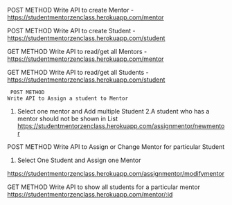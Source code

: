 POST METHOD
Write API to create Mentor  -  
https://studentmentorzenclass.herokuapp.com/mentor

POST METHOD
Write API to create Student  - 
 https://studentmentorzenclass.herokuapp.com/student
 
 GET METHOD
Write API to read/get all Mentors  -  
https://studentmentorzenclass.herokuapp.com/mentor

GET METHOD
Write API to read/get all Students  - 
 https://studentmentorzenclass.herokuapp.com/student
 
     POST METHOD
    Write API to Assign a student to Mentor
   1. Select one mentor and Add multiple Student 
    2.A student who has a mentor should not be shown in List
 https://studentmentorzenclass.herokuapp.com/assignmentor/newmentor
 
 POST METHOD
Write API to Assign or Change Mentor for particular Student
    
   1. Select One Student and Assign one Mentor
   
 https://studentmentorzenclass.herokuapp.com/assignmentor/modifymentor
 
 GET METHOD
Write API to show all students for a particular mentor
 https://studentmentorzenclass.herokuapp.com/mentor/:id
